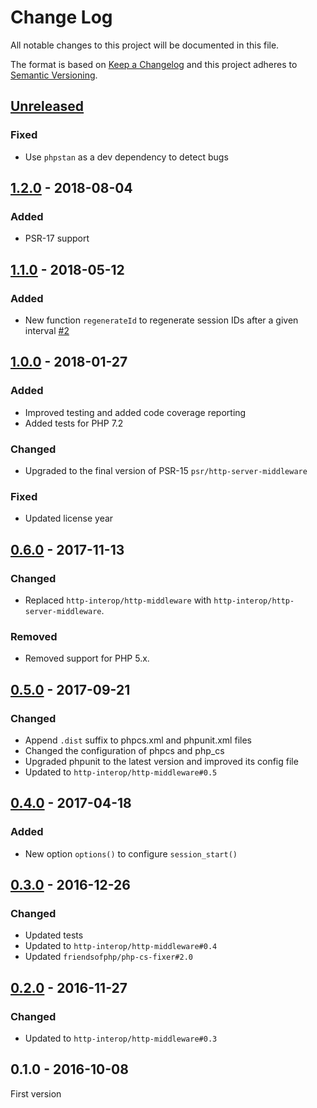 # Change Log

All notable changes to this project will be documented in this file.

The format is based on [Keep a Changelog](http://keepachangelog.com/)
and this project adheres to [Semantic Versioning](http://semver.org/).

## [Unreleased]

### Fixed

- Use `phpstan` as a dev dependency to detect bugs

## [1.2.0] - 2018-08-04

### Added

- PSR-17 support

## [1.1.0] - 2018-05-12

### Added

- New function `regenerateId` to regenerate session IDs after a given interval [#2]

## [1.0.0] - 2018-01-27

### Added

- Improved testing and added code coverage reporting
- Added tests for PHP 7.2

### Changed

- Upgraded to the final version of PSR-15 `psr/http-server-middleware`

### Fixed

- Updated license year

## [0.6.0] - 2017-11-13

### Changed

- Replaced `http-interop/http-middleware` with  `http-interop/http-server-middleware`.

### Removed

- Removed support for PHP 5.x.

## [0.5.0] - 2017-09-21

### Changed

- Append `.dist` suffix to phpcs.xml and phpunit.xml files
- Changed the configuration of phpcs and php_cs
- Upgraded phpunit to the latest version and improved its config file
- Updated to `http-interop/http-middleware#0.5`

## [0.4.0] - 2017-04-18

### Added

- New option `options()` to configure `session_start()`

## [0.3.0] - 2016-12-26

### Changed

- Updated tests
- Updated to `http-interop/http-middleware#0.4`
- Updated `friendsofphp/php-cs-fixer#2.0`

## [0.2.0] - 2016-11-27

### Changed

- Updated to `http-interop/http-middleware#0.3`

## 0.1.0 - 2016-10-08

First version

[#2]: https://github.com/middlewares/php-session/issues/2

[Unreleased]: https://github.com/middlewares/php-session/compare/v1.2.0...HEAD
[1.2.0]: https://github.com/middlewares/php-session/compare/v1.1.0...v1.2.0
[1.1.0]: https://github.com/middlewares/php-session/compare/v1.0.0...v1.1.0
[1.0.0]: https://github.com/middlewares/php-session/compare/v0.6.0...v1.0.0
[0.6.0]: https://github.com/middlewares/php-session/compare/v0.5.0...v0.6.0
[0.5.0]: https://github.com/middlewares/php-session/compare/v0.4.0...v0.5.0
[0.4.0]: https://github.com/middlewares/php-session/compare/v0.3.0...v0.4.0
[0.3.0]: https://github.com/middlewares/php-session/compare/v0.2.0...v0.3.0
[0.2.0]: https://github.com/middlewares/php-session/compare/v0.1.0...v0.2.0

